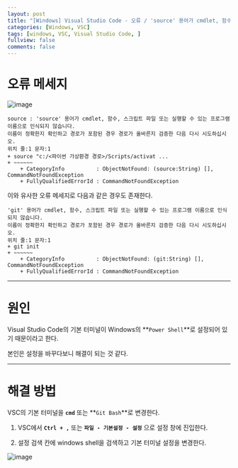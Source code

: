 ```yaml
---
layout: post
title: "[Windows] Visual Studio Code - 오류 / 'source' 용어가 cmdlet, 함수, 스크립트 파일 또는 실행할 수 있는 프로그램 이름... "
categories: [Windows, VSC]
tags: [windows, VSC, Visual Studio Code, ]
fullview: false
comments: false
---
```


# 오류 메세지

![image](https://user-images.githubusercontent.com/84369912/127119053-01eadd65-4abd-469e-b914-23c958c49dfd.png)
```
source : 'source' 용어가 cmdlet, 함수, 스크립트 파일 또는 실행할 수 있는 프로그램 이름으로 인식되지 않습니다. 
이름이 정확한지 확인하고 경로가 포함된 경우 경로가 올바른지 검증한 다음 다시 시도하십시오.
위치 줄:1 문자:1
+ source "c:/<파이썬 가상환경 경로>/Scripts/activat ...
+ ~~~~~~
    + CategoryInfo          : ObjectNotFound: (source:String) [], CommandNotFoundException
    + FullyQualifiedErrorId : CommandNotFoundException
```

이와 유사한 오류 메세지로 다음과 같은 경우도 존재한다.

```
'git' 용어가 cmdlet, 함수, 스크립트 파일 또는 실행할 수 있는 프로그램 이름으로 인식되지 않습니다. 
이름이 정확한지 확인하고 경로가 포함된 경우 경로가 올바른지 검증한 다음 다시 시도하십시오.
위치 줄:1 문자:1
+ git init
+ ~~~~~~
    + CategoryInfo          : ObjectNotFound: (git:String) [], CommandNotFoundException
    + FullyQualifiedErrorId : CommandNotFoundException
```

---

# 원인

Visual Studio Code의 기본 터미널이 Windows의 **`Power Shell`**로 설정되어 있기 때문이라고 한다.

본인은 설정을 바꾸다보니 해결이 되는 것 같다.

---

# 해결 방법

VSC의 기본 터미널을 **`cmd`** 또는 **`Git Bash`**로 변경한다.

1. VSC에서 **`Ctrl + ,`** 또는 **`파일 - 기본설정 - 설정`** 으로 설정 창에 진입한다.

2. 설정 검색 칸에 windows shell을 검색하고 기본 터미널 설정을 변경한다.

![image](https://user-images.githubusercontent.com/84369912/127120626-7ae16d40-a629-4dd6-a4e2-946cba067fbf.png)
